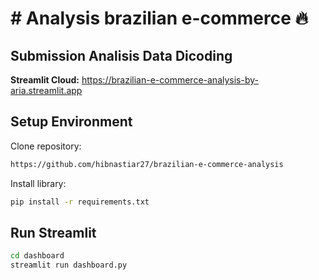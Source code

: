# # Analysis brazilian e-commerce 🔥
## Submission Analisis Data Dicoding
**Streamlit Cloud:** https://brazilian-e-commerce-analysis-by-aria.streamlit.app


## Setup Environment
Clone repository:
```bash
https://github.com/hibnastiar27/brazilian-e-commerce-analysis
```
Install library:

```bash
pip install -r requirements.txt
```
## Run Streamlit
```bash
cd dashboard
streamlit run dashboard.py
```

